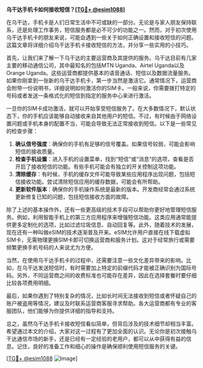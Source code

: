 **乌干达手机卡如何接收短信？[[TG💪+ @esim1088](https://t.me/s/esim1088)]**

在乌干达，手机卡是人们日常生活中不可或缺的一部分。无论是与家人朋友保持联系，还是处理工作事务，短信服务都是必不可少的功能之一。然而，对于初次使用乌干达手机卡的朋友来说，可能会遇到一些关于如何正确设置和接收短信的问题。这篇文章将详细介绍乌干达手机卡接收短信的方法，并分享一些实用的小技巧。

首先，让我们来了解一下乌干达的主要运营商及其提供的服务。乌干达目前有几家主要的移动通信公司，其中最知名的包括MTN Uganda、Airtel Uganda以及Orange Uganda。这些运营商都提供基本的语音通话、短信以及数据流量服务。如果你刚拿到一张新的乌干达手机卡，第一步当然是激活它。通常情况下，运营商会附带一份说明书，详细说明如何激活你的SIM卡。一般来说，你需要拨打特定的号码或者发送一条格式化的短信到指定的服务中心来进行激活。

一旦你的SIM卡成功激活，就可以开始享受短信服务了。在大多数情况下，默认状态下，你的手机应该能够自动接收来自其他用户的短信。不过，有时候由于网络设置问题或手机本身的配置不当，可能会导致无法正常接收到短信。以下是一些常见的检查步骤：

1. **确认信号强度**：确保你的手机有足够的信号覆盖。如果信号较弱，可能会影响短信的接收质量。
2. **检查手机设置**：进入手机的设置菜单，找到“短信”或“消息”的选项，查看是否开启了接收短信的功能。有些手机可能会有独立的开关控制这项功能。
3. **清除缓存**：有时候，手机的缓存文件可能导致某些应用程序出现问题，包括短信接收功能。尝试清除短信应用的缓存数据，可能会有所帮助。
4. **更新软件版本**：确保你的手机操作系统是最新的版本。开发商经常会通过系统更新修复已知的问题，包括短信接收方面的故障。

除了上述的基本操作外，还有一些更高级的技术手段可以帮助你更好地管理短信服务。例如，利用智能手机上的第三方应用程序来增强短信功能。这类应用通常能提供更多定制化的选项，比如过滤垃圾信息、自动回复等。此外，随着技术的发展，现在还有一种叫做eSIM的技术逐渐普及开来。eSIM允许用户直接在线下载虚拟SIM卡，无需物理更换SIM卡即可切换运营商和服务计划。这对于经常旅行或需要频繁更换手机号码的人来说尤为方便。

当然，在使用乌干达手机卡的过程中，还需要注意一些文化差异带来的影响。比如，在乌干达发送短信时，有时需要加上特定的前缀代码才能被正确识别为国际号码。另外，不同运营商之间的收费标准也可能存在差异，因此在选择套餐时要仔细比较各项费用明细。

最后，如果你遇到了特别复杂的情况，比如长时间无法接收到短信或者怀疑自己的账户被盗用等情况，建议及时联系运营商客服寻求帮助。各大运营商都有专业的客服团队，他们能够为你提供详细的指导和支持。

总之，虽然乌干达手机卡接收短信看似简单，但背后涉及的技术细节却相当丰富。希望通过本文的介绍，大家对这一过程有了更加全面的认识。无论你是初次接触乌干达通信市场的新手，还是已经有一定经验的老用户，都可以从中获得有益的信息。记住，良好的准备工作和细心的操作是确保顺利使用短信服务的关键。

[[TG💪+ @esim1088](https://t.me/s/esim1088) ![Image](https://i.postimg.cc/4NQfJmqS/Snipaste-2025-05-13-00-14-12.png)]
